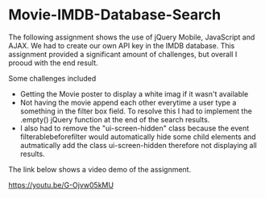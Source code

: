 # Movie-IMDB-Database-Search
The following assignment shows the use of jQuery Mobile, JavaScript and AJAX. We had to create our own API key in the 
IMDB database. This assignment provided a significant amount of challenges, but overall I prooud with the end result. 

Some challenges included
  - Getting the Movie poster to display a white imag if it wasn't available
  - Not having the movie append each other everytime a user type a something in the filter box field. To resolve this I had to 
    implement the .empty() jQuery function at the end of the search results.
  - I also had to remove the "ui-screen-hidden" class because the event filterablebeforefilter would automatically
    hide some child elements and autmatically add the class ui-screen-hidden therefore not displaying all results. 
    
The link below shows a video demo of the assignment.

https://youtu.be/G-Ojvw05kMU
